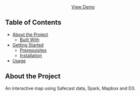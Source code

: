<!-- PROJECT LOGO -->
<br />
<p align="center">
  <!-- <a href="https://github.com/othneildrew/Best-README-Template">
    <img src="logo.png" alt="Logo" width="80" height="80">
  </a> -->

  <p align="center">
    <a href="https://github.com/othneildrew/Best-README-Template">View Demo</a>
  </p>
</p>


<!-- TABLE OF CONTENTS -->
## Table of Contents
* [About the Project](#about-the-project)
  * [Built With](#built-with)
* [Getting Started](#getting-started)
  * [Prerequisites](#prerequisites)
  * [Installation](#installation)
* [Usage](#usage)


## About the Project
An interactive map using Safecast data, Spark, Mapbox and D3.

<!-- ### Built With

## Getting Started

### Prerequisites

### Installation

## Usage-->
